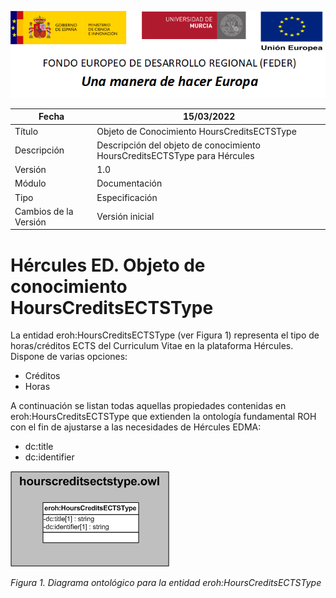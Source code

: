 ![](../../Docs/media/CabeceraDocumentosMD.png)

| Fecha         | 15/03/2022                                                   |
| ------------- | ------------------------------------------------------------ |
|Título|Objeto de Conocimiento HoursCreditsECTSType| 
|Descripción|Descripción del objeto de conocimiento HoursCreditsECTSType para Hércules|
|Versión|1.0|
|Módulo|Documentación|
|Tipo|Especificación|
|Cambios de la Versión|Versión inicial|

# Hércules ED. Objeto de conocimiento HoursCreditsECTSType

La entidad eroh:HoursCreditsECTSType (ver Figura 1) representa el tipo de horas/créditos ECTS del Curriculum Vitae en la plataforma Hércules. Dispone de varias opciones:
- Créditos
- Horas

A continuación se listan todas aquellas propiedades contenidas en eroh:HoursCreditsECTSType que extienden la ontología fundamental ROH con el fin de ajustarse a las necesidades de Hércules EDMA:

- dc:title
- dc:identifier

![](../../Docs/media/ObjetosDeConocimiento/HoursCreditsECTSType.png)

*Figura 1. Diagrama ontológico para la entidad eroh:HoursCreditsECTSType*
